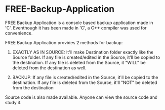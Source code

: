 # FREE-Backup-Application
FREE Backup Application is a console based backup application made in 'C'. Eventhough it has been made in 'C', a C++ compiler was used for convenience.

FREE Backup Application provides 2 methods for backup:

1. EXACTLY AS IN SOURCE:
It'll make Destination folder exactly like the Source folder. 
If any file is created/edited in the Source, it'll be copied to the destination.
If any file is deleted from the Source, it "WILL" be deleted from the destination as well.

2. BACKUP:
If any file is created/edited in the Source, it'll be copied to the destination.
If any file is deleted from the Source, it'll "NOT" be deleted from the destination

Source code is also made available. Anyone can view the source code and study it.
